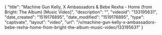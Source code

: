 {
    "title": "Machine Gun Kelly, X Ambassadors & Bebe Rexha - Home (from Bright: The Album) [Music Video]",
    "description": "",
    "videoid": "133195631",
    "date_created": "1519176895",
    "date_modified": "1519176895",
    "type": "captivate",
    "layout": "video",
    "url": "\/v\/machine-gun-kelly-x-ambassadors-bebe-rexha-home-from-bright-the-album-music-video\/133195631"
}